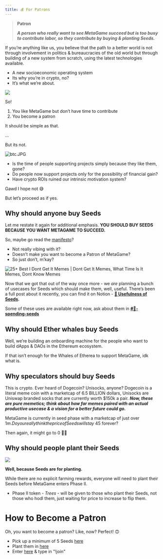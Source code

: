```yaml
---
title: 💰 For Patrons
---
```


> **Patron**
> 
> _**A person who really want to see MetaGame succeed but is too busy to contribute labor, so they contribute by buying & planting Seeds.**_

If you’re anything like us, you believe that the path to a better world is not through involvement in politics & bureaucracies of the old world but through building of a new system from scratch, using the latest technologies available.

-   A new socioeconomic operating system
-   Its why you’re in crypto, no?
-   It’s what we’re about.
    

![](https://cdn.substack.com/image/fetch/w_1456,c_limit,f_auto,q_auto:good,fl_progressive:steep/https%3A%2F%2Fbucketeer-e05bbc84-baa3-437e-9518-adb32be77984.s3.amazonaws.com%2Fpublic%2Fimages%2F948450a4-c4cc-4a28-b3ba-97ad76d30b8a_1310x265.png)

So!

1.  You like MetaGame but don’t have time to contribute
2.  You become a patron

It should be simple as that.

…

But its not.

![btc.JPG](https://cdn.substack.com/image/fetch/w_1456,c_limit,f_auto,q_auto:good,fl_progressive:steep/https%3A%2F%2Fbucketeer-e05bbc84-baa3-437e-9518-adb32be77984.s3.amazonaws.com%2Fpublic%2Fimages%2F9e37d909-1a9d-439b-bb10-12133653ca3e_556x590.jpeg)

-   Is the time of people supporting projects simply because they like them, gone?
-   Do people now support projects only for the possibility of financial gain?
-   Have crypto ROIs ruined our intrinsic motivation system?
    

Gawd I hope not 😅

But let’s proceed as if yes.

## Why should anyone buy Seeds

Let me restate it again for additional emphasis. **YOU SHOULD BUY SEEDS BECAUSE YOU WANT METAGAME TO SUCCEED.**

So, maybe go read the [manifesto](https://wiki.metagame.wtf/docs/wtf-is-metagame/metafam-way)?

-   Not really vibing with it?
-   Doesn’t make you want to become a Patron of MetaGame?
-   So just don’t, m’kay?
    

![25+ Best I Dont Get It Memes | Dont Get It Memes, What Time Is It Memes,  Dont Know Memes](https://cdn.substack.com/image/fetch/w_1456,c_limit,f_auto,q_auto:good,fl_progressive:steep/https%3A%2F%2Fbucketeer-e05bbc84-baa3-437e-9518-adb32be77984.s3.amazonaws.com%2Fpublic%2Fimages%2F23b7f135-b532-408b-8095-09b0dceb3faa_200x202.png)

Now that we got that out of the way once more - we _are_ planning a bunch of usecases for Seeds which should make them, well, useful. There’s been a full post about it recently, you can find it on Notion - **[🌱 Usefulness of Seeds](https://www.notion.so/Usefulness-of-Seeds-56358863654746738052ab2e1a8fdade).**

Some of these uses are available right now, ask about them in **[#💸-spending-seeds](https://discord.gg/cBq5Md6KTU)**

## Why should Ether whales buy Seeds

Well, we’re building an onboarding machine for the people who want to build dApps & DAOs in the Ethereum ecosystem.

If that isn’t enough for the Whales of Etherea to support MetaGame, idk what is.

## Why speculators should buy Seeds

This is crypto. Ever heard of Dogecoin? Unisocks, anyone? Dogecoin is a literal meme coin with a marketcap of 6.5 BILLION dollars, Unisocks are Uniswap branded socks that are currently worth $150k a pair. _**Now, these are pure memetics; think about how far memes paired with an actual productive usecase & a vision for a better future could go.**_

MetaGame is currently in seed phase with a marketcap of just over $1m. Do you really think the price of Seeds will stay ~$45 forever?

Then again, it might go to 0 🤷‍♂️

## Why should people plant their Seeds

![](https://cdn.substack.com/image/fetch/w_1456,c_limit,f_auto,q_auto:good,fl_progressive:steep/https%3A%2F%2Fbucketeer-e05bbc84-baa3-437e-9518-adb32be77984.s3.amazonaws.com%2Fpublic%2Fimages%2F07e25e26-3ae5-404e-9dd5-8018538dccea_487x284.png)

**Well, because Seeds are for planting.**

While there are no explicit farming rewards, everyone will need to plant their Seeds before MetaGame enters Phase II.

-   Phase II token - _Trees_ - will be given to those who plant their Seeds, not those who hodl them, just waiting for price to increase to flip them.

# How to Become a Patron
Oh, you want to become a patron? Like, now?
Perfect! 🙃
- Pick up a minimum of 5 Seeds [here](https://balancer.exchange/#/swap/ether/0x30cf203b48edaa42c3b4918e955fed26cd012a3f)
- Plant them in [here](https://pools.balancer.exchange/#/pool/0xea05a15dbce2eb543ffda16950e95b2bd2e40d0e/)
- Enter [here](https://discord.gg/Hf54gd8) & type in "!join"
